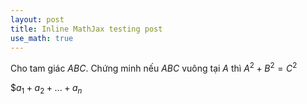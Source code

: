 ```yaml
---
layout: post
title: Inline MathJax testing post
use_math: true
---
```


Cho tam giác $ABC$. Chứng minh nếu $ABC$ vuông tại $A$ thì $A^2+B^2=C^2$

$$a_1+a_2+...+a_n$